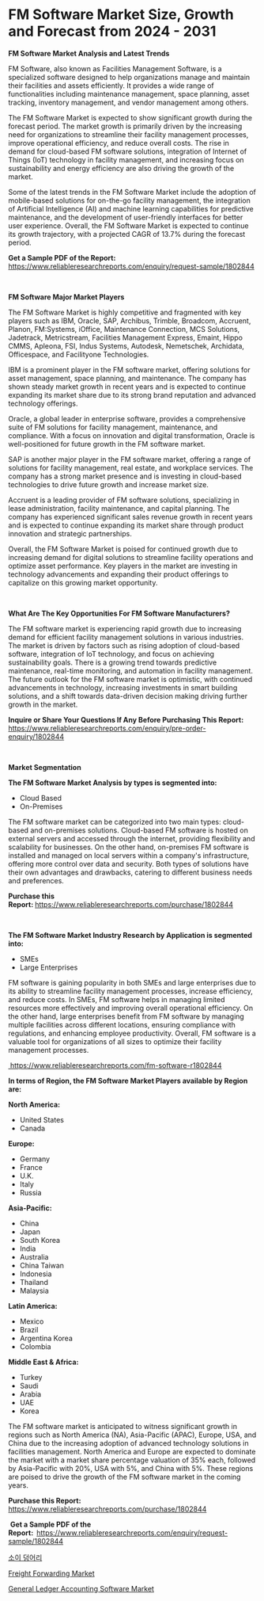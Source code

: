 <p><h1>FM Software Market Size, Growth and Forecast from 2024 - 2031</h1></p><p><strong>FM Software Market Analysis and Latest Trends</strong></p>
<p><p>FM Software, also known as Facilities Management Software, is a specialized software designed to help organizations manage and maintain their facilities and assets efficiently. It provides a wide range of functionalities including maintenance management, space planning, asset tracking, inventory management, and vendor management among others.</p><p>The FM Software Market is expected to show significant growth during the forecast period. The market growth is primarily driven by the increasing need for organizations to streamline their facility management processes, improve operational efficiency, and reduce overall costs. The rise in demand for cloud-based FM software solutions, integration of Internet of Things (IoT) technology in facility management, and increasing focus on sustainability and energy efficiency are also driving the growth of the market.</p><p>Some of the latest trends in the FM Software Market include the adoption of mobile-based solutions for on-the-go facility management, the integration of Artificial Intelligence (AI) and machine learning capabilities for predictive maintenance, and the development of user-friendly interfaces for better user experience. Overall, the FM Software Market is expected to continue its growth trajectory, with a projected CAGR of 13.7% during the forecast period.</p></p>
<p><strong>Get a Sample PDF of the Report:&nbsp;</strong> <a href="https://www.reliableresearchreports.com/enquiry/request-sample/1802844">https://www.reliableresearchreports.com/enquiry/request-sample/1802844</a></p>
<p>&nbsp;</p>
<p><strong>FM Software Major Market Players</strong></p>
<p><p>The FM Software Market is highly competitive and fragmented with key players such as IBM, Oracle, SAP, Archibus, Trimble, Broadcom, Accruent, Planon, FM:Systems, iOffice, Maintenance Connection, MCS Solutions, Jadetrack, Metricstream, Facilities Management Express, Emaint, Hippo CMMS, Apleona, FSI, Indus Systems, Autodesk, Nemetschek, Archidata, Officespace, and Facilityone Technologies.</p><p>IBM is a prominent player in the FM software market, offering solutions for asset management, space planning, and maintenance. The company has shown steady market growth in recent years and is expected to continue expanding its market share due to its strong brand reputation and advanced technology offerings.</p><p>Oracle, a global leader in enterprise software, provides a comprehensive suite of FM solutions for facility management, maintenance, and compliance. With a focus on innovation and digital transformation, Oracle is well-positioned for future growth in the FM software market.</p><p>SAP is another major player in the FM software market, offering a range of solutions for facility management, real estate, and workplace services. The company has a strong market presence and is investing in cloud-based technologies to drive future growth and increase market size.</p><p>Accruent is a leading provider of FM software solutions, specializing in lease administration, facility maintenance, and capital planning. The company has experienced significant sales revenue growth in recent years and is expected to continue expanding its market share through product innovation and strategic partnerships.</p><p>Overall, the FM Software Market is poised for continued growth due to increasing demand for digital solutions to streamline facility operations and optimize asset performance. Key players in the market are investing in technology advancements and expanding their product offerings to capitalize on this growing market opportunity.</p></p>
<p>&nbsp;</p>
<p><strong>What Are The Key Opportunities For FM Software Manufacturers?</strong></p>
<p><p>The FM software market is experiencing rapid growth due to increasing demand for efficient facility management solutions in various industries. The market is driven by factors such as rising adoption of cloud-based software, integration of IoT technology, and focus on achieving sustainability goals. There is a growing trend towards predictive maintenance, real-time monitoring, and automation in facility management. The future outlook for the FM software market is optimistic, with continued advancements in technology, increasing investments in smart building solutions, and a shift towards data-driven decision making driving further growth in the market.</p></p>
<p><strong>Inquire or Share Your Questions If Any Before Purchasing This Report:</strong> <a href="https://www.reliableresearchreports.com/enquiry/pre-order-enquiry/1802844">https://www.reliableresearchreports.com/enquiry/pre-order-enquiry/1802844</a></p>
<p>&nbsp;</p>
<p><strong>Market Segmentation</strong></p>
<p><strong>The FM Software Market Analysis by types is segmented into:</strong></p>
<p><ul><li>Cloud Based</li><li>On-Premises</li></ul></p>
<p><p>The FM software market can be categorized into two main types: cloud-based and on-premises solutions. Cloud-based FM software is hosted on external servers and accessed through the internet, providing flexibility and scalability for businesses. On the other hand, on-premises FM software is installed and managed on local servers within a company's infrastructure, offering more control over data and security. Both types of solutions have their own advantages and drawbacks, catering to different business needs and preferences.</p></p>
<p><strong>Purchase this Report:&nbsp;</strong><a href="https://www.reliableresearchreports.com/purchase/1802844">https://www.reliableresearchreports.com/purchase/1802844</a></p>
<p>&nbsp;</p>
<p><strong>The FM Software Market Industry Research by Application is segmented into:</strong></p>
<p><ul><li>SMEs</li><li>Large Enterprises</li></ul></p>
<p><p>FM software is gaining popularity in both SMEs and large enterprises due to its ability to streamline facility management processes, increase efficiency, and reduce costs. In SMEs, FM software helps in managing limited resources more effectively and improving overall operational efficiency. On the other hand, large enterprises benefit from FM software by managing multiple facilities across different locations, ensuring compliance with regulations, and enhancing employee productivity. Overall, FM software is a valuable tool for organizations of all sizes to optimize their facility management processes.</p></p>
<p><a href="https://www.reliableresearchreports.com/fm-software-r1802844">&nbsp;https://www.reliableresearchreports.com/fm-software-r1802844</a></p>
<p><strong>In terms of Region, the FM Software Market Players available by Region are:</strong></p>
<p>
    <p> <strong> North America: </strong>
        <ul>
            <li>United States</li>
            <li>Canada</li>
        </ul>
        </p> 
    <p> <strong> Europe: </strong>
        <ul>
            <li>Germany</li>
            <li>France</li>
            <li>U.K.</li>
            <li>Italy</li>
            <li>Russia</li>
        </ul>
        </p> 
    <p> <strong> Asia-Pacific: </strong>
        <ul>
            <li>China</li>
            <li>Japan</li>
            <li>South Korea</li>
            <li>India</li>
            <li>Australia</li>
            <li>China Taiwan</li>
            <li>Indonesia</li>
            <li>Thailand</li>
            <li>Malaysia</li>
        </ul>
        </p> 
    <p> <strong> Latin America: </strong>
        <ul>
            <li>Mexico</li>
            <li>Brazil</li>
            <li>Argentina Korea</li>
            <li>Colombia</li>
        </ul>
        </p> 
    <p> <strong> Middle East & Africa: </strong>
        <ul>
            <li>Turkey</li>
            <li>Saudi</li>
            <li>Arabia</li>
            <li>UAE</li>
            <li>Korea</li>
        </ul>
    </p>
    </p>
<p><p>The FM software market is anticipated to witness significant growth in regions such as North America (NA), Asia-Pacific (APAC), Europe, USA, and China due to the increasing adoption of advanced technology solutions in facilities management. North America and Europe are expected to dominate the market with a market share percentage valuation of 35% each, followed by Asia-Pacific with 20%, USA with 5%, and China with 5%. These regions are poised to drive the growth of the FM software market in the coming years.</p></p>
<p><strong>Purchase this Report: </strong><a href="https://www.reliableresearchreports.com/purchase/1802844">https://www.reliableresearchreports.com/purchase/1802844</a></p>
<p>&nbsp;<strong>Get a Sample PDF of the Report:&nbsp;&nbsp;</strong><a href="https://www.reliableresearchreports.com/enquiry/request-sample/1802844">https://www.reliableresearchreports.com/enquiry/request-sample/1802844</a></p>
<p><strong></strong></p>
<p><p><a href="https://github.com/lzrvbyqzftro57/Market-Research-Report-List-2/blob/main/711515459014.md">소이 덩어리</a></p><p><a href="https://github.com/EunaWiegad2023/Market-Research-Report-List-1/blob/main/freight-forwarding-market.md">Freight Forwarding Market</a></p><p><a href="https://github.com/gracielawharr/Market-Research-Report-List-1/blob/main/general-ledger-accounting-software-market.md">General Ledger Accounting Software Market</a></p></p>